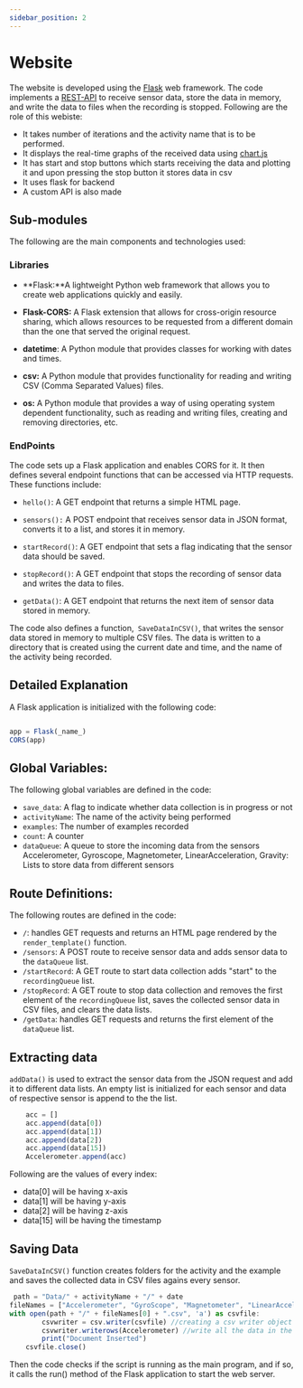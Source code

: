 ```yaml
---
sidebar_position: 2
---
```


# Website

The website is developed using the [Flask](https://flask.palletsprojects.com/en/2.2.x/) web framework. The code implements a [REST-API](https://aws.amazon.com/what-is/restful-api/)  to receive sensor data, store the data in memory, and write the data to files when the recording is stopped. 
Following are the role of this webiste:
- It takes number of iterations and the activity name that is to be performed.
- It displays the real-time graphs of the received data using [chart.js](https://www.chartjs.org/docs/latest/)
- It has start and stop buttons which starts receiving the data and plotting it and upon pressing the stop button it stores data in csv
- It uses flask for backend
- A custom API is also made


## Sub-modules

The following are the main components and technologies used:

### Libraries

- **Flask:**A lightweight Python web framework that allows you to create web applications quickly and easily.

- **Flask-CORS:** A Flask extension that allows for cross-origin resource sharing, which allows resources to be requested from a different domain than the one that served the original request.

- **datetime**: A Python module that provides classes for working with dates and times.

- **csv:** A Python module that provides functionality for reading and writing CSV (Comma Separated Values) files.

- **os:** A Python module that provides a way of using operating system dependent functionality, such as reading and writing files, creating and removing directories, etc.

### EndPoints
The code sets up a Flask application and enables CORS for it. It then defines several endpoint functions that can be accessed via HTTP requests. These functions include:

- `hello()`: A GET endpoint that returns a simple HTML page.

- `sensors():` A POST endpoint that receives sensor data in JSON format, converts it to a list, and stores it in memory.

- `startRecord()`: A GET endpoint that sets a flag indicating that the sensor data should be saved.

- `stopRecord()`: A GET endpoint that stops the recording of sensor data and writes the data to files.

- `getData()`: A GET endpoint that returns the next item of sensor data stored in memory.

The code also defines a function,` SaveDataInCSV()`, that writes the sensor data stored in memory to multiple CSV files. The data is written to a directory that is created using the current date and time, and the name of the activity being recorded.


## Detailed Explanation

A Flask application is initialized with the following code:

 ```jsx title="app.py" showLineNumbers

app = Flask(_name_)
CORS(app)
```

## Global Variables:
The following global variables are defined in the code:
- `save_data`: A flag to indicate whether data collection is in progress or not
- `activityName`: The name of the activity being performed
- `examples`: The number of examples recorded
- `count`: A counter
- `dataQueue`: A queue to store the incoming data from the sensors
Accelerometer, Gyroscope, Magnetometer, LinearAcceleration, Gravity: Lists to store data from different sensors
## Route Definitions:
The following routes are defined in the code:
- `/`: handles GET requests and returns an HTML page rendered by the `render_template()` function.
- `/sensors`: A POST route to receive sensor data and adds sensor data to the `dataQueue` list.
- `/startRecord`: A GET route to start data collection adds "start" to the `recordingQueue` list.
- `/stopRecord`: A GET route to stop data collection and removes the first element of the `recordingQueue` list, saves the collected sensor data in CSV files, and clears the data lists.
- `/getData`: handles GET requests and returns the first element of the `dataQueue` list.

## Extracting data
`addData()` is used to extract the sensor data from the JSON request and add it to different data lists.
An empty list is initialized for each sensor and data of respective sensor is append to the the list.

``` jsx title="app.py" showLineNumbers
    acc = []
    acc.append(data[0])
    acc.append(data[1])
    acc.append(data[2])
    acc.append(data[15])
    Accelerometer.append(acc)
```
Following are the values of every index:
- data[0] will be having x-axis
- data[1] will be having y-axis
- data[2] will be having z-axis
- data[15] will be having the timestamp

## Saving Data
`SaveDataInCSV()` function creates folders for the activity and the example and saves the collected data in CSV files agains every sensor. 

```jsx title="app.py" showLineNumbers
 path = "Data/" + activityName + "/" + date
fileNames = ["Accelerometer", "GyroScope", "Magnetometer", "LinearAccelerometer", "Gravity"]
with open(path + "/" + fileNames[0] + ".csv", 'a') as csvfile:
        csvwriter = csv.writer(csvfile) //creating a csv writer object
        csvwriter.writerows(Accelerometer) //write all the data in the list to the csv file
        print("Document Inserted")
    csvfile.close()

```

Then the code checks if the script is running as the main program, and if so, it calls the run() method of the Flask application to start the web server.
